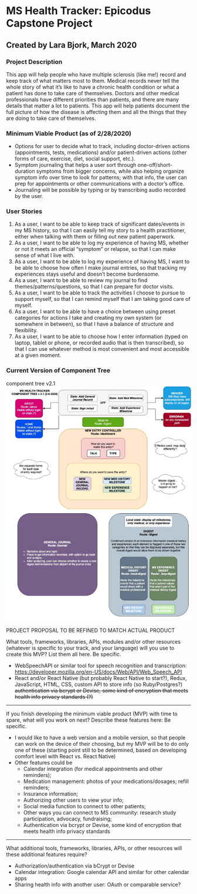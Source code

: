 
# MS Health Tracker: Epicodus Capstone Project
## Created by Lara Bjork, March 2020

### Project Description
This app will help people who have multiple sclerosis (like me!) record and keep track of what matters most to them. Medical records never tell the whole story of what it’s like to have a chronic health condition or what a patient has done to take care of themselves. Doctors and other medical professionals have different priorities than patients, and there are many details that matter a lot to patients. This app will help patients document the full picture of how the disease is affecting them and all the things that they are doing to take care of themselves.

### Minimum Viable Product (as of 2/28/2020)
* Options for user to decide what to track, including doctor-driven actions (appointments, tests, medications) and/or patient-driven actions (other forms of care, exercise, diet, social support, etc.).
* Symptom journaling that helps a user sort through one-off/short-duration symptoms from bigger concerns, while also helping organize symptom info over time to look for patterns; with that info, the user can prep for appointments or other communications with a doctor’s office.
* Journaling will be possible by typing or by transcribing audio recorded by the user.

### User Stories
1. As a user, I want to be able to keep track of significant dates/events in my MS history, so that I can easily tell my story to a health practitioner, either when talking with them or filling out new patient paperwork.
2. As a user, I want to be able to log my experience of having MS, whether or not it meets an official “symptom” or relapse, so that I can make sense of what I live with.
3. As a user, I want to be able to log my experience of having MS, I want to be able to choose how often I make journal entries, so that tracking my experiences stays useful and doesn’t become burdensome.
4. As a user, I want to be able to review my journal to find themes/patterns/questions, so that I can prepare for doctor visits.
5. As a user, I want to be able to track the activities I choose to pursue to support myself, so that I can remind myself that I am taking good care of myself.
6. As a user, I want to be able to have a choice between using preset categories for actions I take and creating my own system (or somewhere in between), so that I have a balance of structure and flexibility.
7. As a user, I want to be able to choose how I enter information (typed on laptop, tablet or phone, or recorded audio that is then transcribed), so that I can use whatever method is most convenient and most accessible at a given moment.

### Current Version of Component Tree
component tree v2.1 ![MS-Tracker-Component-Tree-v2.1](/MS-Tracker-Component-Tree-v2.1.jpg)


PROJECT PROPOSAL TO BE REFINED TO MATCH ACTUAL PRODUCT

What tools, frameworks, libraries, APIs, modules and/or other resources (whatever is specific to your track, and your language) will you use to create this MVP? List them all here. Be specific.

* WebSpeechAPI or similar tool for speech recognition and transcription: https://developer.mozilla.org/en-US/docs/Web/API/Web_Speech_API
* React and/or React Native (but probably React Native to start?), Redux, JavaScript, HTML, CSS, custom API to store info (so Ruby/Postgres?) ~~authentication via bcrypt or Devise, some kind of encryption that meets health info privacy standards (?)~~

* * *

If you finish developing the minimum viable product (MVP) with time to spare, what will you work on next? Describe these features here: Be specific.

* I would like to have a web version and a mobile version, so that people can work on the device of their choosing, but my MVP will be to do only one of these (starting point still to be determined, based on developing comfort level with React vs. React Native)
* Other features could be
  * Calendar integration (for medical appointments and other reminders);
  * Medication management: photos of your medications/dosages; refill reminders;
  * Insurance information;
  * Authorizing other users to view your info;
  * Social media function to connect to other patients;
  * Other ways you can connect to MS community: research study participation, advocacy, fundraising;
  * Authentication via bcrypt or Devise, some kind of encryption that meets health info privacy standards

* * *

What additional tools, frameworks, libraries, APIs, or other resources will these additional features require?
* Authorization/authentication via bCrypt or Devise
* Calendar integration: Google calendar API and similar for other calendar apps
* Sharing health info with another user: OAuth or comparable service?
